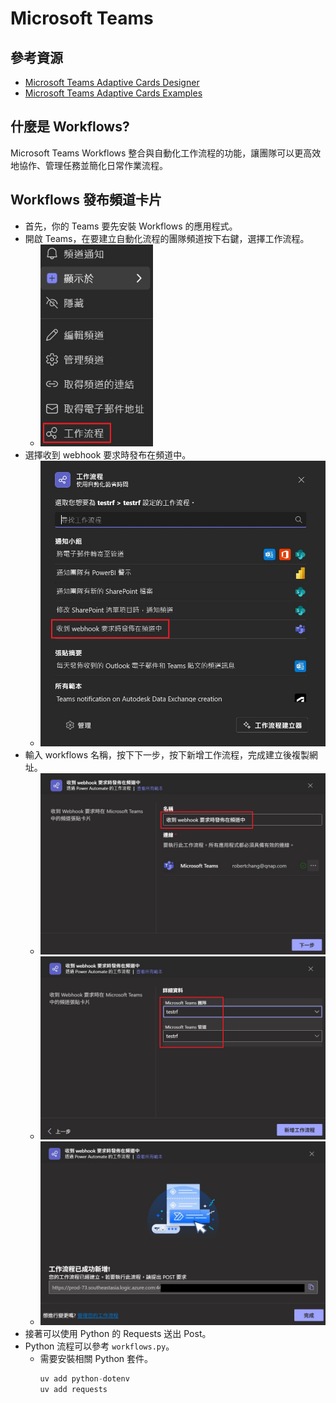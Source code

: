 # Microsoft Teams

## 參考資源
- [Microsoft Teams Adaptive Cards Designer](https://adaptivecards.microsoft.com/designer)
- [Microsoft Teams Adaptive Cards Examples](https://learn.microsoft.com/en-us/microsoftteams/platform/task-modules-and-cards/cards/cards-format?tabs=adaptive-md%2Cdesktop%2Cdesktop1%2Cdesktop2%2Cconnector-html)

## 什麼是 Workflows?

Microsoft Teams Workflows 整合與自動化工作流程的功能，讓團隊可以更高效地協作、管理任務並簡化日常作業流程。

## Workflows 發布頻道卡片

- 首先，你的 Teams 要先安裝 Workflows 的應用程式。
- 開啟 Teams，在要建立自動化流程的團隊頻道按下右鍵，選擇工作流程。
    - <img src="picture/channel_right_click.png" width="180"/>
- 選擇收到 webhook 要求時發布在頻道中。
    - <img src="picture/workflows_selection.png" width="500"/>
- 輸入 workflows 名稱，按下下一步，按下新增工作流程，完成建立後複製網址。
    - <img src="picture/input_workflows_name.png" width="500"/>
    - <img src="picture/input_workflows_channel.png" width="500"/>
    - <img src="picture/workflows_url.png" width="500"/>
- 接著可以使用 Python 的 Requests 送出 Post。
- Python 流程可以參考 `workflows.py`。
    - 需要安裝相關 Python 套件。
        ```python
        uv add python-dotenv
        uv add requests
        ```
